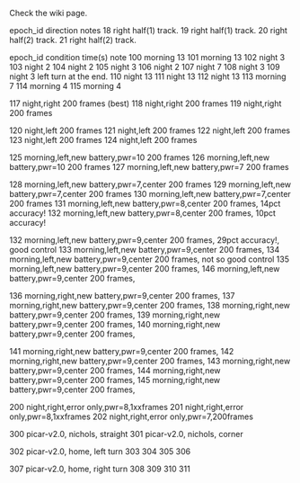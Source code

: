 Check the wiki page. 


epoch_id	direction	notes
18		right		half(1) track.
19		right		half(1) track.
20		right		half(2) track.
21		right		half(2) track.

epoch_id 	condition	time(s)		note
100		morning		13
101		morning		13
102		night		3
103		night		2
104		night		2
105		night		3
106		night		2
107		night		7
108		night		3
109		night		3		left turn at the end.
110		night		13
111		night		13
112		night		13
113		morning		7
114		morning		4
115		morning		4

117		night,right		200 frames (best)
118		night,right		200 frames
119		night,right		200 frames

120		night,left	200 frames
121		night,left	200 frames
122		night,left	200 frames
123 		night,left	200 frames
124		night,left	200 frames

125		morning,left,new battery,pwr=10	200 frames
126		morning,left,new battery,pwr=10	200 frames
127		morning,left,new battery,pwr=7	200 frames

128		morning,left,new battery,pwr=7,center	200 frames
129		morning,left,new battery,pwr=7,center	200 frames
130		morning,left,new battery,pwr=7,center	200 frames
131		morning,left,new battery,pwr=8,center	200 frames, 14pct accuracy!
132		morning,left,new battery,pwr=8,center	200 frames, 10pct accuracy!

132		morning,left,new battery,pwr=9,center	200 frames, 29pct accuracy!, good control
133		morning,left,new battery,pwr=9,center	200 frames, 
134		morning,left,new battery,pwr=9,center	200 frames, not so good control
135		morning,left,new battery,pwr=9,center	200 frames, 
146		morning,left,new battery,pwr=9,center	200 frames, 

136		morning,right,new battery,pwr=9,center	200 frames, 
137		morning,right,new battery,pwr=9,center	200 frames, 
138		morning,right,new battery,pwr=9,center	200 frames, 
139		morning,right,new battery,pwr=9,center	200 frames, 
140		morning,right,new battery,pwr=9,center	200 frames, 

141		morning,right,new battery,pwr=9,center	200 frames, 
142		morning,right,new battery,pwr=9,center	200 frames, 
143		morning,right,new battery,pwr=9,center	200 frames, 
144		morning,right,new battery,pwr=9,center	200 frames, 
145		morning,right,new battery,pwr=9,center	200 frames, 


200		night,right,error only,pwr=8,1xxframes
201		night,right,error only,pwr=8,1xxframes
202		night,right,error only,pwr=7,200frames


300		picar-v2.0, nichols, straight
301		picar-v2.0, nichols, corner

302		picar-v2.0, home, left turn
303
304
305
306

307		picar-v2.0, home, right turn
308
309
310
311

